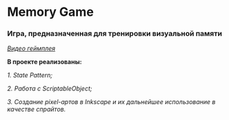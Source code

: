 # Memory Game
### Игра, предназначенная для тренировки визуальной памяти
[_Видео геймплея_](https://youtube.com/shorts/UfrT8Z7swv0)

**В проекте реализованы:**

_1. State Pattern;_

_2. Работа с ScriptableObject;_

_3. Создание pixel-артов в Inkscape и их дальнейшее использование в качестве спрайтов._
